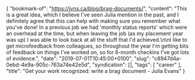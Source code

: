 {
  "bookmark-of": "https://jvns.ca/blog/brag-documents/",
  "content": "This is a great idea, which I believe I've seen Julia mention in the past, and I definitely agree that this can help with making sure you remember what you've done! In a previous job we had 'monthly status reports' which were an overhead at the time, but when leaving the job (as my placement year was up) I was able to look back at all the stuff that I'd achieved.\n\nI like to get microfeedback from colleagues, so throughout the year I'm getting bits of feedback on things I've worked on, so for 6-month checkins I've got lots of evidence.",
  "date": "2019-07-01T10:45:00+0100",
  "slug": "c8947d4a-0ebd-4e9a-905c-763a74e42e5d",
  "syndication": [],
  "tags": [
    "career"
  ],
  "title": "Get your work recognized: write a brag document - Julia Evans"
}
